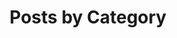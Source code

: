 ---
title: "Posts by Category"
tagline: "Browse blog posts organized by topic—debugging, system design, mobile architecture, and engineering leadership."
layout: categories
permalink: /categories/
author_profile: true
description: "Browse blog posts organized by topic—debugging, system design, mobile architecture, and engineering leadership."
sitemap: true
robots: index, follow
---
